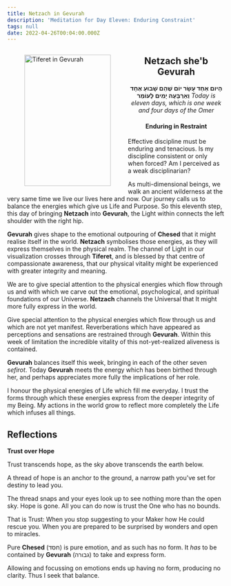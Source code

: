 ```yaml
---
title: Netzach in Gevurah
description: 'Meditation for Day Eleven: Enduring Constraint'
tags: null
date: 2022-04-26T00:04:00.000Z
---
```


<a href="https://www.chabad.org/holidays/sefirah/omer-count_cdo/jewish/Count-the-Omer.htm">
<i class="fa fa-file" aria-hidden="true"></i></a>

<figure style='float: left'>
 <a href='/posts/img/freedom/week2/2.4-Netzach_in_Gevurah.png' target="_blank">
   <img src='/posts/img/freedom/week2/2.4-Netzach_in_Gevurah_s.png' alt='Tiferet in Gevurah' width='200' height='304' />
 </a>
</figure>

<div style="text-align:center">

<h2>Netzach she'b Gevurah</h2>

<span dir="rtl"><b>הָיום אַחַד עָשָׂר יוֹם שֶׁהֵם שָׁבוּעַ אֶחָד  וְאַרְבָּעָה יָמִים לָעוֹמֵר</b></span>
<i>ֹToday is eleven days, which is one week and four days of the Omer</i>
</p>

<h4>Enduring in Restraint</h4>

</div>

<div class="abstract">

Effective discipline must be enduring and tenacious. Is my discipline consistent or only when forced? Am I perceived as a weak disciplinarian?

</div>

As multi-dimensional beings, we walk an ancient wilderness at the very same time we live our lives here and now. Our journey calls us to balance the energies which give us Life and Purpose. So this eleventh step, this day of bringing **Netzach** into **Gevurah**, the Light within connects the left shoulder with the right hip.

**Gevurah** gives shape to the emotional outpouring of **Chesed** that it might realise itself in the world. **Netzach** symbolises those energies, as they will express themselves in the physical realm. The channel of Light in our visualization crosses through **Tiferet**, and is blessed by that centre of compassionate awareness, that our physical vitality might be experienced with greater integrity and meaning.

We are to give special attention to the physical energies which flow through us and with which we carve out the emotional, psychological, and spiritual foundations of our Universe. **Netzach** channels the Universal that It might more fully express in the world.

Give special attention to the physical energies which flow through us and which are not yet manifest. Reverberations which have appeared as perceptions and sensations are restrained through **Gevurah**. Within this week of limitation the incredible vitality of this not-yet-realized aliveness is contained.

**Gevurah** balances itself this week, bringing in each of the other seven _sefirot_. Today **Gevurah** meets the energy which has been birthed through her, and perhaps appreciates more fully the implications of her role.

<div class="abstract">

I honour the physical energies of Life which fill me everyday. I trust the forms through which these energies express from the deeper integrity of my Being. My actions in the world grow to reflect more completely the Life which infuses all things.
</div>

## Reflections

**Trust over Hope**

<div class="note">

Trust transcends hope, as the sky above transcends the earth below.

A thread of hope is an anchor to the ground, a narrow path you've set for destiny to lead you.

The thread snaps and your eyes look up to see nothing more than the open sky. Hope is gone. All you can do now is trust the One who has no bounds.

That is Trust: When you stop suggesting to your Maker how He could rescue you. When you are prepared to be surprised by wonders and open to miracles.

<div class='note'>

Pure **Chesed** (חסד) is pure emotion, and as such has no form. It _has_ to be contained by **Gevurah** (גבורה) to take and express form.

Allowing and focussing on emotions ends up having no form, producing no clarity. Thus I seek that balance.

</div>
